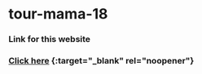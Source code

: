 # tour-mama-18

### Link for this website
### [Click here](https://mi-araf.github.io/tour-mama-18/) {:target="_blank" rel="noopener"}